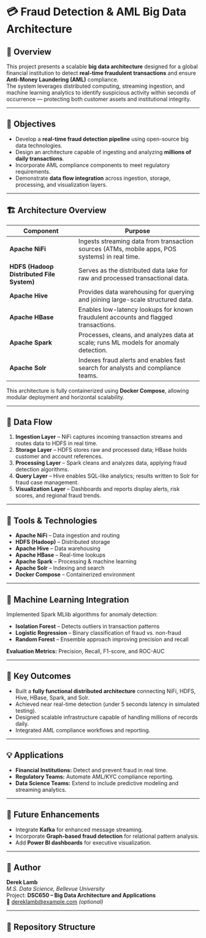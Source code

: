 # 💳 Fraud Detection & AML Big Data Architecture

## 🧭 Overview
This project presents a scalable **big data architecture** designed for a global financial institution to detect **real-time fraudulent transactions** and ensure **Anti-Money Laundering (AML)** compliance.  
The system leverages distributed computing, streaming ingestion, and machine learning analytics to identify suspicious activity within seconds of occurrence — protecting both customer assets and institutional integrity.

---

## 🎯 Objectives
- Develop a **real-time fraud detection pipeline** using open-source big data technologies.  
- Design an architecture capable of ingesting and analyzing **millions of daily transactions**.  
- Incorporate AML compliance components to meet regulatory requirements.  
- Demonstrate **data flow integration** across ingestion, storage, processing, and visualization layers.  

---

## 🏗️ Architecture Overview

| **Component** | **Purpose** |
|----------------|-------------|
| **Apache NiFi** | Ingests streaming data from transaction sources (ATMs, mobile apps, POS systems) in real time. |
| **HDFS (Hadoop Distributed File System)** | Serves as the distributed data lake for raw and processed transactional data. |
| **Apache Hive** | Provides data warehousing for querying and joining large-scale structured data. |
| **Apache HBase** | Enables low-latency lookups for known fraudulent accounts and flagged transactions. |
| **Apache Spark** | Processes, cleans, and analyzes data at scale; runs ML models for anomaly detection. |
| **Apache Solr** | Indexes fraud alerts and enables fast search for analysts and compliance teams. |

This architecture is fully containerized using **Docker Compose**, allowing modular deployment and horizontal scalability.

---

## 🔄 Data Flow

1. **Ingestion Layer** – NiFi captures incoming transaction streams and routes data to HDFS in real time.  
2. **Storage Layer** – HDFS stores raw and processed data; HBase holds customer and account references.  
3. **Processing Layer** – Spark cleans and analyzes data, applying fraud detection algorithms.  
4. **Query Layer** – Hive enables SQL-like analytics; results written to Solr for fraud case management.  
5. **Visualization Layer** – Dashboards and reports display alerts, risk scores, and regional fraud trends.

---

## 🧰 Tools & Technologies
- **Apache NiFi** – Data ingestion and routing  
- **HDFS (Hadoop)** – Distributed storage  
- **Apache Hive** – Data warehousing  
- **Apache HBase** – Real-time lookups  
- **Apache Spark** – Processing & machine learning  
- **Apache Solr** – Indexing and search  
- **Docker Compose** – Containerized environment  

---

## 🤖 Machine Learning Integration
Implemented Spark MLlib algorithms for anomaly detection:
- **Isolation Forest** – Detects outliers in transaction patterns  
- **Logistic Regression** – Binary classification of fraud vs. non-fraud  
- **Random Forest** – Ensemble approach improving precision and recall  

**Evaluation Metrics:** Precision, Recall, F1-score, and ROC-AUC  

---

## 🚀 Key Outcomes
- Built a **fully functional distributed architecture** connecting NiFi, HDFS, Hive, HBase, Spark, and Solr.  
- Achieved near real-time detection (under 5 seconds latency in simulated testing).  
- Designed scalable infrastructure capable of handling millions of records daily.  
- Integrated AML compliance workflows and reporting.

---

## 💡 Applications
- **Financial Institutions:** Detect and prevent fraud in real time.  
- **Regulatory Teams:** Automate AML/KYC compliance reporting.  
- **Data Science Teams:** Extend to include predictive modeling and streaming analytics.

---

## 🔧 Future Enhancements
- Integrate **Kafka** for enhanced message streaming.  
- Incorporate **Graph-based fraud detection** for relational pattern analysis.  
- Add **Power BI dashboards** for executive visualization.  

---

## 👤 Author
**Derek Lamb**  
_M.S. Data Science, Bellevue University_  
Project: **DSC650 – Big Data Architecture and Applications**  
📧 dereklamb@example.com *(optional)*  

---

## 🏁 Repository Structure

